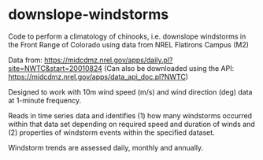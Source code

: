 # downslope-windstorms
Code to perform a climatology of chinooks, i.e. downslope windstorms in the Front Range of Colorado using data from NREL Flatirons Campus (M2)

Data from: https://midcdmz.nrel.gov/apps/daily.pl?site=NWTC&start=20010824
(Can also be downloaded using the API: https://midcdmz.nrel.gov/apps/data_api_doc.pl?NWTC)

Designed to work with 10m wind speed (m/s) and wind direction (deg) data at 1-minute frequency.

Reads in time series data and identifies (1) how many windstorms occurred within that data set depending on required speed and duration of winds and (2) properties of windstorm events within the specified dataset.

Windstorm trends are assessed daily, monthly and annually. 
